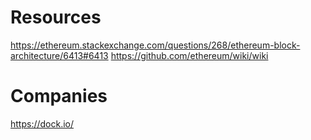 # Resources
https://ethereum.stackexchange.com/questions/268/ethereum-block-architecture/6413#6413
https://github.com/ethereum/wiki/wiki

# Companies
https://dock.io/
